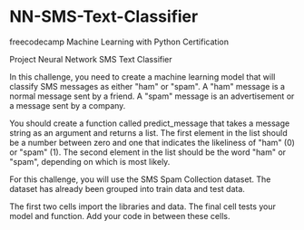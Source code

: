 # NN-SMS-Text-Classifier
freecodecamp Machine Learning with Python Certification

Project Neural Network SMS Text Classifier


In this challenge, you need to create a machine learning model that will classify SMS messages as either "ham" or "spam". A "ham" message is a normal message sent by a friend. A "spam" message is an advertisement or a message sent by a company.


You should create a function called predict_message that takes a message string as an argument and returns a list. The first element in the list should be a number between zero and one that indicates the likeliness of "ham" (0) or "spam" (1). The second element in the list should be the word "ham" or "spam", depending on which is most likely.



For this challenge, you will use the SMS Spam Collection dataset. The dataset has already been grouped into train data and test data.


The first two cells import the libraries and data. The final cell tests your model and function. Add your code in between these cells.

